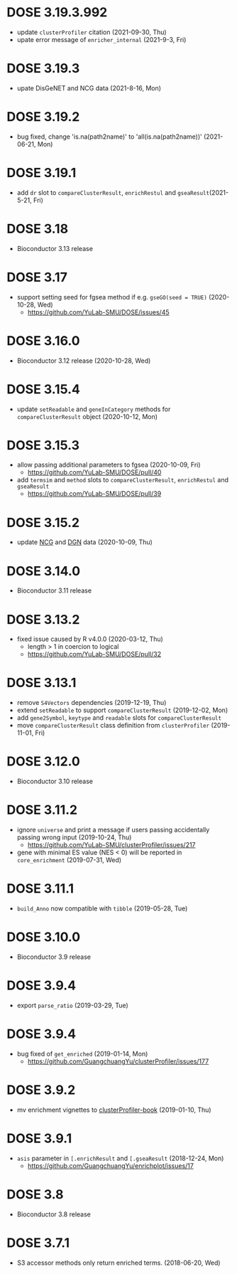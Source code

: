 # DOSE 3.19.3.992

+ update `clusterProfiler` citation (2021-09-30, Thu)
+ upate error message of `enricher_internal` (2021-9-3, Fri)

# DOSE 3.19.3

+ upate DisGeNET and NCG data (2021-8-16, Mon)

# DOSE 3.19.2

+ bug fixed, change 'is.na(path2name)' to 'all(is.na(path2name))' (2021-06-21, Mon)

# DOSE 3.19.1

+ add `dr` slot to `compareClusterResult`, `enrichRestul` and `gseaResult`(2021-5-21, Fri)

# DOSE 3.18

+ Bioconductor 3.13 release

# DOSE 3.17

+ support setting seed for fgsea method if e.g. `gseGO(seed = TRUE)` (2020-10-28, Wed)
  - <https://github.com/YuLab-SMU/DOSE/issues/45>
  
# DOSE 3.16.0

+ Bioconductor 3.12 release (2020-10-28, Wed)

# DOSE 3.15.4

+ update `setReadable` and `geneInCategory` methods for `compareClusterResult` object (2020-10-12, Mon)

# DOSE 3.15.3

+ allow passing additional parameters to fgsea (2020-10-09, Fri)
  - <https://github.com/YuLab-SMU/DOSE/pull/40>
+ add `termsim` and `method` slots to `compareClusterResult`, `enrichRestul` and `gseaResult`
  - <https://github.com/YuLab-SMU/DOSE/pull/39>

# DOSE 3.15.2

+ update [NCG](http://ncg.kcl.ac.uk/download.php#) and [DGN](https://www.disgenet.org/downloads) data (2020-10-09, Thu)

# DOSE 3.14.0

+ Bioconductor 3.11 release

# DOSE 3.13.2

+ fixed issue caused by R v4.0.0 (2020-03-12, Thu)
  - length > 1 in coercion to logical
  - <https://github.com/YuLab-SMU/DOSE/pull/32>

# DOSE 3.13.1

+ remove `S4Vectors` dependencies (2019-12-19, Thu)
+ extend `setReadable` to support `compareClusterResult` (2019-12-02, Mon)
+ add `gene2Symbol`, `keytype` and `readable` slots for `compareClusterResult`
+ move `compareClusterResult` class definition from `clusterProfiler` (2019-11-01, Fri)

# DOSE 3.12.0

+ Bioconductor 3.10 release

# DOSE 3.11.2

+ ignore `universe` and print a message if users passing accidentally passing wrong input (2019-10-24, Thu)
  - <https://github.com/YuLab-SMU/clusterProfiler/issues/217>
+ gene with minimal ES value (NES < 0) will be reported in `core_enrichment` (2019-07-31, Wed)

# DOSE 3.11.1

+ `build_Anno` now compatible with `tibble` (2019-05-28, Tue)

# DOSE 3.10.0

+ Bioconductor 3.9 release

# DOSE 3.9.4

+ export `parse_ratio` (2019-03-29, Tue)

# DOSE 3.9.4

+ bug fixed of `get_enriched` (2019-01-14, Mon)
  - <https://github.com/GuangchuangYu/clusterProfiler/issues/177>

# DOSE 3.9.2

+ mv enrichment vignettes to [clusterProfiler-book](https://yulab-smu.github.io/clusterProfiler-book) (2019-01-10, Thu)

# DOSE 3.9.1

+ `asis` parameter in `[.enrichResult` and `[.gseaResult` (2018-12-24, Mon)
  - <https://github.com/GuangchuangYu/enrichplot/issues/17>

# DOSE 3.8

+ Bioconductor 3.8 release

# DOSE 3.7.1

+ S3 accessor methods only return enriched terms. (2018-06-20, Wed)
